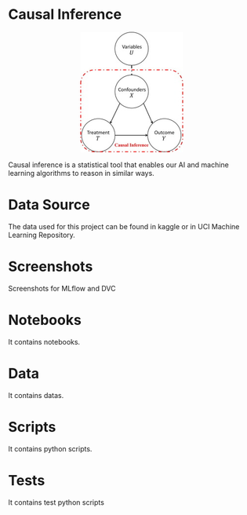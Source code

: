 # Causal Inference

<p align="center">
    <img src="causal.jpg">
</p>

Causal inference is a statistical tool that enables our AI and machine learning algorithms to reason in similar ways.

# Data Source

The data used for this project can be found in kaggle or in UCI Machine Learning Repository.

# Screenshots

Screenshots for MLflow and DVC

# Notebooks

It contains notebooks.

# Data

It contains datas.

# Scripts

It contains python scripts.

# Tests

It contains test python scripts

